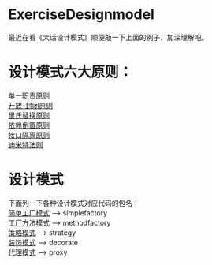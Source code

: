 # ExerciseDesignmodel
最近在看《大话设计模式》顺便敲一下上面的例子，加深理解吧。<br>
# 设计模式六大原则：<br>
[单一职责原则](https://blog.csdn.net/wangxp423/article/details/80349273)<br>
[开放-封闭原则](https://blog.csdn.net/wangxp423/article/details/80361384)<br>
[里氏替换原则](https://blog.csdn.net/wangxp423/article/details/80364509)<br>
[依赖倒置原则](https://blog.csdn.net/wangxp423/article/details/80362902)<br>
[接口隔离原则](https://blog.csdn.net/wangxp423/article/details/80366212)<br>
[迪米特法则](https://blog.csdn.net/wangxp423/article/details/80365515)<br>

# 设计模式<br>
下面列一下各种设计模式对应代码的包名：<br>
[简单工厂模式](https://blog.csdn.net/wangxp423/article/details/80336828) --> simplefactory<br>
[工厂方法模式](https://blog.csdn.net/wangxp423/article/details/80417377) --> methodfactory<br>
[策略模式](https://blog.csdn.net/wangxp423/article/details/80347079) --> strategy<br>
[装饰模式](https://blog.csdn.net/wangxp423/article/details/80392828) --> decorate<br>
[代理模式](https://blog.csdn.net/wangxp423/article/details/80402888) --> proxy<br>

